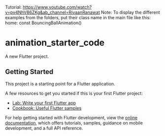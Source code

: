 Tutorial: https://www.youtube.com/watch?v=pv4NhV86ZKg&ab_channel=RivaanRanawat
Note: To display the different examples from the folders, put their class name in the 
main file like this: home: const BouncingBallAnimation()

# animation_starter_code

A new Flutter project.

## Getting Started

This project is a starting point for a Flutter application.

A few resources to get you started if this is your first Flutter project:

- [Lab: Write your first Flutter app](https://docs.flutter.dev/get-started/codelab)
- [Cookbook: Useful Flutter samples](https://docs.flutter.dev/cookbook)

For help getting started with Flutter development, view the
[online documentation](https://docs.flutter.dev/), which offers tutorials,
samples, guidance on mobile development, and a full API reference.
